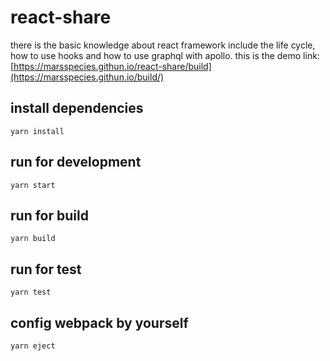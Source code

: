 # react-share
there is the basic knowledge about react framework include the life cycle, how to use hooks and how to use graphql with apollo.
this is the demo link: [https://marsspecies.githun.io/react-share/build](https://marsspecies.githun.io/build/)

## install dependencies
```
yarn install
```

## run for development
```
yarn start
```

## run for build
```
yarn build
```

## run for test
```
yarn test
```

## config webpack by yourself
```
yarn eject
```
